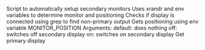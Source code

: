 
Script to automatically setup secondary monitors
Uses xrandr and env variables to determine monitor and positioning
Checks if display is connected using grep to find non-primary output
Gets positioning using env variable MONITOR_POSITION
Arguments:
  default: does nothing
  off: switches off secondary display
  on: switches on secondary display
Get primary display
